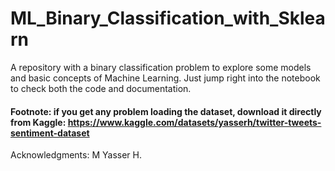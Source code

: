 # ML_Binary_Classification_with_Sklearn
A repository with a binary classification problem to explore some models and basic concepts of Machine Learning. Just jump right into the notebook to check both the code and documentation.
#### Footnote: if you get any problem loading the dataset, download it directly from Kaggle: https://www.kaggle.com/datasets/yasserh/twitter-tweets-sentiment-dataset
Acknowledgments: M Yasser H.
